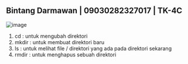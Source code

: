 ## Bintang Darmawan | 09030282327017 | TK-4C

![image](https://github.com/user-attachments/assets/3999a1c6-fc7a-4bbc-a0f5-6d8f19d1d0ca)

1. cd    : untuk mengubah direktori
2. mkdir : untuk membuat direktori baru
3. ls    : untuk melihat file / direktori yang ada pada direktori sekarang
4. rmdir : untuk menghapus sebuah direktori
